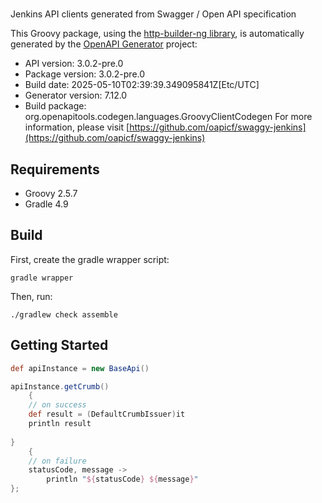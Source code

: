 # 

Jenkins API clients generated from Swagger / Open API specification

This Groovy package, using the [http-builder-ng library](https://http-builder-ng.github.io/http-builder-ng/), is automatically generated by the [OpenAPI Generator](https://openapi-generator.tech) project:

- API version: 3.0.2-pre.0
- Package version: 3.0.2-pre.0
- Build date: 2025-05-10T02:39:39.349095841Z[Etc/UTC]
- Generator version: 7.12.0
- Build package: org.openapitools.codegen.languages.GroovyClientCodegen
For more information, please visit [https://github.com/oapicf/swaggy-jenkins](https://github.com/oapicf/swaggy-jenkins)

## Requirements

* Groovy 2.5.7
* Gradle 4.9

## Build

First, create the gradle wrapper script:

```
gradle wrapper
```

Then, run:

```
./gradlew check assemble
```

## Getting Started


```groovy
def apiInstance = new BaseApi()

apiInstance.getCrumb()
    {
    // on success
    def result = (DefaultCrumbIssuer)it
    println result
    
}
    {
    // on failure
    statusCode, message ->
        println "${statusCode} ${message}"
};
```

